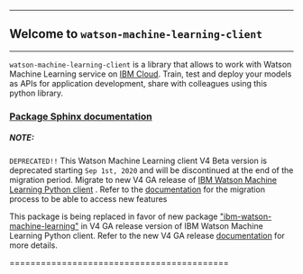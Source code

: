 ******************************************
## Welcome to `watson-machine-learning-client`
******************************************

``watson-machine-learning-client`` is a library that allows to work with Watson Machine Learning service on [IBM Cloud](https://console.bluemix.net/catalog/services/machine-learning).
Train, test and deploy your models as APIs for application development, share with colleagues using this python library.

### [Package Sphinx documentation](http://wml-api-pyclient-v4.mybluemix.net)


##### NOTE:
``DEPRECATED!!`` This Watson Machine Learning client V4 Beta version is deprecated starting ``Sep 1st, 2020`` and will be
discontinued at the end of the migration period. Migrate to new V4 GA release of [IBM Watson Machine Learning Python client](https://pypi.org/project/ibm-watson-machine-learning/) .
 Refer to the [documentation](https://dataplatform.cloud.ibm.com/docs/content/wsj/analyze-data/wml-ai.html) for the migration process to be able to access new features

This package is being replaced in favor of new package ["ibm-watson-machine-learning"](<https://pypi.org/project/ibm-watson-machine-learning/>) in V4 GA release version of IBM Watson Machine Learning Python client.
Refer to the new V4 GA release [documentation](http://ibm-wml-api-pyclient.mybluemix.net) for more details.

==========================================

